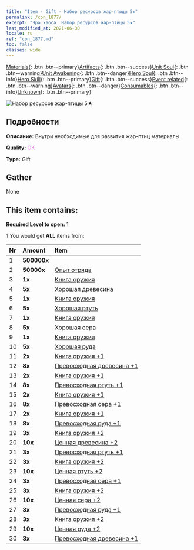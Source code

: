 ```yaml
---
title: "Item - Gift - Набор ресурсов жар-птицы 5★"
permalink: /con_1877/
excerpt: "Эра хаоса  Набор ресурсов жар-птицы 5★"
last_modified_at: 2021-06-30
locale: ru
ref: "con_1877.md"
toc: false
classes: wide
---
```

 [Materials](/ItemsRU/){: .btn .btn--primary}[Artifacts](/ItemsRU/Artifacts/){: .btn .btn--success}[Unit Soul](/ItemsRU/UnitSoul/){: .btn .btn--warning}[Unit Awakening](/ItemsRU/UnitAwakening/){: .btn .btn--danger}[Hero Soul](/ItemsRU/HeroSoul/){: .btn .btn--info}[Hero Skill](/ItemsRU/HeroSkill/){: .btn .btn--primary}[Gift](/ItemsRU/Gift/){: .btn .btn--success}[Event related](/ItemsRU/Events/){: .btn .btn--warning}[Avatars](/ItemsRU/Avatars/){: .btn .btn--danger}[Consumables](/ItemsRU/Consumables/){: .btn .btn--info}[Unknown](/ItemsRU/Unknown/){: .btn .btn--primary}

 ![Набор ресурсов жар-птицы 5★](/images/t/i_907500.png)

## Подробности
 **Описание:** Внутри необходимые для развития жар-птиц материалы 

 **Quality:** <span style="color: #DA70D6">OK</span>

 **Type:** Gift

## Gather

  None

## This item contains:

 **Required Level to open:** 1

 1 You would get **ALL** items  from:

  | Nr | Amount |     Item    |
  |:---|:-------|:------------|
  | 1 |  **500000x** | <i class="fas fa-coins"/> |  | 
  | 2 |  **50000x** | [Опыт отряда](/ItemsRU/con_902/) |  | 
  | 3 |  **1x** | [Книга оружия](/ItemsRU/mat_18/) |  | 
  | 4 |  **5x** | [Хорошая древесина](/ItemsRU/mat_13/) |  | 
  | 5 |  **1x** | [Книга оружия](/ItemsRU/mat_18/) |  | 
  | 6 |  **5x** | [Хорошая ртуть](/ItemsRU/mat_14/) |  | 
  | 7 |  **1x** | [Книга оружия](/ItemsRU/mat_18/) |  | 
  | 8 |  **5x** | [Хорошая сера](/ItemsRU/mat_15/) |  | 
  | 9 |  **1x** | [Книга оружия](/ItemsRU/mat_18/) |  | 
  | 10 |  **5x** | [Хорошая руда](/ItemsRU/mat_12/) |  | 
  | 11 |  **2x** | [Книга оружия +1](/ItemsRU/mat_25/) |  | 
  | 12 |  **8x** | [Превосходная древесина +1](/ItemsRU/mat_20/) |  | 
  | 13 |  **2x** | [Книга оружия +1](/ItemsRU/mat_25/) |  | 
  | 14 |  **8x** | [Превосходная ртуть +1](/ItemsRU/mat_21/) |  | 
  | 15 |  **2x** | [Книга оружия +1](/ItemsRU/mat_25/) |  | 
  | 16 |  **8x** | [Превосходная сера +1](/ItemsRU/mat_22/) |  | 
  | 17 |  **2x** | [Книга оружия +1](/ItemsRU/mat_25/) |  | 
  | 18 |  **8x** | [Превосходная руда +1](/ItemsRU/mat_19/) |  | 
  | 19 |  **3x** | [Книга оружия +2](/ItemsRU/mat_32/) |  | 
  | 20 |  **10x** | [Ценная древесина +2](/ItemsRU/mat_27/) |  | 
  | 21 |  **3x** | [Превосходная ртуть +1](/ItemsRU/mat_21/) |  | 
  | 22 |  **3x** | [Книга оружия +2](/ItemsRU/mat_32/) |  | 
  | 23 |  **10x** | [Ценная ртуть +2](/ItemsRU/mat_28/) |  | 
  | 24 |  **3x** | [Превосходная сера +1](/ItemsRU/mat_22/) |  | 
  | 25 |  **3x** | [Книга оружия +2](/ItemsRU/mat_32/) |  | 
  | 26 |  **10x** | [Ценная сера +2](/ItemsRU/mat_29/) |  | 
  | 27 |  **3x** | [Превосходная руда +1](/ItemsRU/mat_19/) |  | 
  | 28 |  **3x** | [Книга оружия +2](/ItemsRU/mat_32/) |  | 
  | 29 |  **10x** | [Ценная руда +2](/ItemsRU/mat_26/) |  | 
  | 30 |  **3x** | [Превосходная древесина +1](/ItemsRU/mat_20/) |  | 
